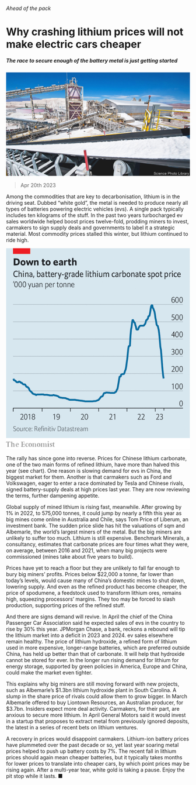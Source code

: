 ###### Ahead of the pack

# Why crashing lithium prices will not make electric cars cheaper 

##### The race to secure enough of the battery metal is just getting started 

![image](images/20230422_WBP003.jpg) 

> Apr 20th 2023 

Among the commodities that are key to decarbonisation, lithium is in the driving seat. Dubbed “white gold”, the metal is needed to produce nearly all types of batteries powering electric vehicles (evs). A single pack typically includes ten kilograms of the stuff. In the past two years turbocharged ev sales worldwide helped boost prices twelve-fold, prodding miners to invest, carmakers to sign supply deals and governments to label it a strategic material. Most commodity prices stalled this winter, but lithium continued to ride high. 

![image](images/20230422_WBC782.png) 


The rally has since gone into reverse. Prices for Chinese lithium carbonate, one of the two main forms of refined lithium, have more than halved this year (see chart). One reason is slowing demand for evs in China, the biggest market for them. Another is that carmakers such as Ford and Volkswagen, eager to enter a race dominated by Tesla and Chinese rivals, signed battery-supply deals at high prices last year. They are now reviewing the terms, further dampening appetite.

Global supply of mined lithium is rising fast, meanwhile. After growing by 1% in 2022, to 575,000 tonnes, it could jump by nearly a fifth this year as big mines come online in Australia and Chile, says Tom Price of Liberum, an investment bank. The sudden price slide has hit the valuations of sqm and Albemarle, the world’s largest miners of the metal. But the big miners are unlikely to suffer too much. Lithium is still expensive. Benchmark Minerals, a consultancy, estimates that carbonate prices are four times what they were, on average, between 2016 and 2021, when many big projects were commissioned (mines take about five years to build). 

Prices have yet to reach a floor but they are unlikely to fall far enough to bury big miners’ profits. Prices below $22,000 a tonne, far lower than today’s levels, would cause many of China’s domestic mines to shut down, lowering supply. And even as the refined product has become cheaper, the price of spodumene, a feedstock used to transform lithium ores, remains high, squeezing processors’ margins. They too may be forced to slash production, supporting prices of the refined stuff. 

And there are signs demand will revive. In April the chief of the China Passenger Car Association said he expected sales of evs in the country to rise by 30% this year. JPMorgan Chase, a bank, reckons a rebound will tip the lithium market into a deficit in 2023 and 2024. ev sales elsewhere remain healthy. The price of lithium hydroxide, a refined form of lithium used in more expensive, longer-range batteries, which are preferred outside China, has held up better than that of carbonate. It will help that hydroxide cannot be stored for ever. In the longer run rising demand for lithium for energy storage, supported by green policies in America, Europe and China, could make the market even tighter. 

This explains why big miners are still moving forward with new projects, such as Albemarle’s $1.3bn lithium hydroxide plant in South Carolina. A slump in the share price of rivals could allow them to grow bigger. In March Albemarle offered to buy Liontown Resources, an Australian producer, for $3.7bn. Insiders expect more deal activity. Carmakers, for their part, are anxious to secure more lithium. In April General Motors said it would invest in a startup that proposes to extract metal from previously ignored deposits, the latest in a series of recent bets on lithium ventures. 

A recovery in prices would disappoint carmakers. Lithium-ion battery prices have plummeted over the past decade or so, yet last year soaring metal prices helped to push up battery costs by 7%. The recent fall in lithium prices should again mean cheaper batteries, but it typically takes months for lower prices to translate into cheaper cars, by which point prices may be rising again. After a multi-year tear, white gold is taking a pause. Enjoy the pit stop while it lasts. ■


